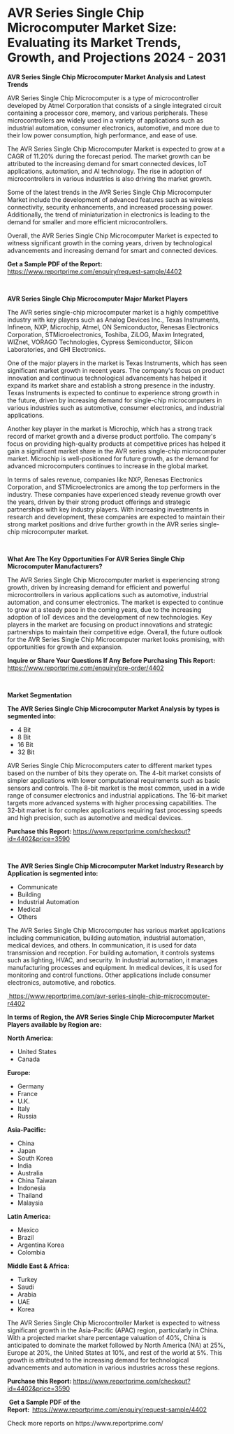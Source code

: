 <p><h1>AVR Series Single Chip Microcomputer Market Size: Evaluating its Market Trends, Growth, and Projections 2024 - 2031</h1></p><p><strong>AVR Series Single Chip Microcomputer Market Analysis and Latest Trends</strong></p>
<p><p>AVR Series Single Chip Microcomputer is a type of microcontroller developed by Atmel Corporation that consists of a single integrated circuit containing a processor core, memory, and various peripherals. These microcontrollers are widely used in a variety of applications such as industrial automation, consumer electronics, automotive, and more due to their low power consumption, high performance, and ease of use.</p><p>The AVR Series Single Chip Microcomputer Market is expected to grow at a CAGR of 11.20% during the forecast period. The market growth can be attributed to the increasing demand for smart connected devices, IoT applications, automation, and AI technology. The rise in adoption of microcontrollers in various industries is also driving the market growth.</p><p>Some of the latest trends in the AVR Series Single Chip Microcomputer Market include the development of advanced features such as wireless connectivity, security enhancements, and increased processing power. Additionally, the trend of miniaturization in electronics is leading to the demand for smaller and more efficient microcontrollers.</p><p>Overall, the AVR Series Single Chip Microcomputer Market is expected to witness significant growth in the coming years, driven by technological advancements and increasing demand for smart and connected devices.</p></p>
<p><strong>Get a Sample PDF of the Report:&nbsp;</strong> <a href="https://www.reportprime.com/enquiry/request-sample/4402">https://www.reportprime.com/enquiry/request-sample/4402</a></p>
<p>&nbsp;</p>
<p><strong>AVR Series Single Chip Microcomputer Major Market Players</strong></p>
<p><p>The AVR series single-chip microcomputer market is a highly competitive industry with key players such as Analog Devices Inc., Texas Instruments, Infineon, NXP, Microchip, Atmel, ON Semiconductor, Renesas Electronics Corporation, STMicroelectronics, Toshiba, ZiLOG, Maxim Integrated, WIZnet, VORAGO Technologies, Cypress Semiconductor, Silicon Laboratories, and GHI Electronics.</p><p>One of the major players in the market is Texas Instruments, which has seen significant market growth in recent years. The company's focus on product innovation and continuous technological advancements has helped it expand its market share and establish a strong presence in the industry. Texas Instruments is expected to continue to experience strong growth in the future, driven by increasing demand for single-chip microcomputers in various industries such as automotive, consumer electronics, and industrial applications.</p><p>Another key player in the market is Microchip, which has a strong track record of market growth and a diverse product portfolio. The company's focus on providing high-quality products at competitive prices has helped it gain a significant market share in the AVR series single-chip microcomputer market. Microchip is well-positioned for future growth, as the demand for advanced microcomputers continues to increase in the global market.</p><p>In terms of sales revenue, companies like NXP, Renesas Electronics Corporation, and STMicroelectronics are among the top performers in the industry. These companies have experienced steady revenue growth over the years, driven by their strong product offerings and strategic partnerships with key industry players. With increasing investments in research and development, these companies are expected to maintain their strong market positions and drive further growth in the AVR series single-chip microcomputer market.</p></p>
<p>&nbsp;</p>
<p><strong>What Are The Key Opportunities For AVR Series Single Chip Microcomputer Manufacturers?</strong></p>
<p><p>The AVR Series Single Chip Microcomputer market is experiencing strong growth, driven by increasing demand for efficient and powerful microcontrollers in various applications such as automotive, industrial automation, and consumer electronics. The market is expected to continue to grow at a steady pace in the coming years, due to the increasing adoption of IoT devices and the development of new technologies. Key players in the market are focusing on product innovations and strategic partnerships to maintain their competitive edge. Overall, the future outlook for the AVR Series Single Chip Microcomputer market looks promising, with opportunities for growth and expansion.</p></p>
<p><strong>Inquire or Share Your Questions If Any Before Purchasing This Report:</strong> <a href="https://www.reportprime.com/enquiry/pre-order/4402">https://www.reportprime.com/enquiry/pre-order/4402</a></p>
<p>&nbsp;</p>
<p><strong>Market Segmentation</strong></p>
<p><strong>The AVR Series Single Chip Microcomputer Market Analysis by types is segmented into:</strong></p>
<p><ul><li>4 Bit</li><li>8 Bit</li><li>16 Bit</li><li>32 Bit</li></ul></p>
<p><p>AVR Series Single Chip Microcomputers cater to different market types based on the number of bits they operate on. The 4-bit market consists of simpler applications with lower computational requirements such as basic sensors and controls. The 8-bit market is the most common, used in a wide range of consumer electronics and industrial applications. The 16-bit market targets more advanced systems with higher processing capabilities. The 32-bit market is for complex applications requiring fast processing speeds and high precision, such as automotive and medical devices.</p></p>
<p><strong>Purchase this Report:&nbsp;</strong><a href="https://www.reportprime.com/checkout?id=4402&price=3590">https://www.reportprime.com/checkout?id=4402&price=3590</a></p>
<p>&nbsp;</p>
<p><strong>The AVR Series Single Chip Microcomputer Market Industry Research by Application is segmented into:</strong></p>
<p><ul><li>Communicate</li><li>Building</li><li>Industrial Automation</li><li>Medical</li><li>Others</li></ul></p>
<p><p>The AVR Series Single Chip Microcomputer has various market applications including communication, building automation, industrial automation, medical devices, and others. In communication, it is used for data transmission and reception. For building automation, it controls systems such as lighting, HVAC, and security. In industrial automation, it manages manufacturing processes and equipment. In medical devices, it is used for monitoring and control functions. Other applications include consumer electronics, automotive, and robotics.</p></p>
<p><a href="https://www.reportprime.com/avr-series-single-chip-microcomputer-r4402">&nbsp;https://www.reportprime.com/avr-series-single-chip-microcomputer-r4402</a></p>
<p><strong>In terms of Region, the AVR Series Single Chip Microcomputer Market Players available by Region are:</strong></p>
<p>
    <p> <strong> North America: </strong>
        <ul>
            <li>United States</li>
            <li>Canada</li>
        </ul>
        </p> 
    <p> <strong> Europe: </strong>
        <ul>
            <li>Germany</li>
            <li>France</li>
            <li>U.K.</li>
            <li>Italy</li>
            <li>Russia</li>
        </ul>
        </p> 
    <p> <strong> Asia-Pacific: </strong>
        <ul>
            <li>China</li>
            <li>Japan</li>
            <li>South Korea</li>
            <li>India</li>
            <li>Australia</li>
            <li>China Taiwan</li>
            <li>Indonesia</li>
            <li>Thailand</li>
            <li>Malaysia</li>
        </ul>
        </p> 
    <p> <strong> Latin America: </strong>
        <ul>
            <li>Mexico</li>
            <li>Brazil</li>
            <li>Argentina Korea</li>
            <li>Colombia</li>
        </ul>
        </p> 
    <p> <strong> Middle East & Africa: </strong>
        <ul>
            <li>Turkey</li>
            <li>Saudi</li>
            <li>Arabia</li>
            <li>UAE</li>
            <li>Korea</li>
        </ul>
    </p>
    </p>
<p><p>The AVR Series Single Chip Microcontroller Market is expected to witness significant growth in the Asia-Pacific (APAC) region, particularly in China. With a projected market share percentage valuation of 40%, China is anticipated to dominate the market followed by North America (NA) at 25%, Europe at 20%, the United States at 10%, and rest of the world at 5%. This growth is attributed to the increasing demand for technological advancements and automation in various industries across these regions.</p></p>
<p><strong>Purchase this Report: </strong><a href="https://www.reportprime.com/checkout?id=4402&price=3590">https://www.reportprime.com/checkout?id=4402&price=3590</a></p>
<p>&nbsp;<strong>Get a Sample PDF of the Report:&nbsp;&nbsp;</strong><a href="https://www.reportprime.com/enquiry/request-sample/4402">https://www.reportprime.com/enquiry/request-sample/4402</a></p>
<p><strong></strong></p>
<p>Check more reports on https://www.reportprime.com/</p>